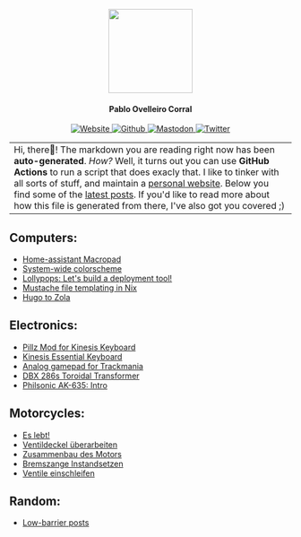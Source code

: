
<p align="center">
  <img height="150" src="https://imgur.com/3carGSE.png">
</p>
<h4 align="center">Pablo Ovelleiro Corral</h4>

<p align="center">
	<a href="https://pablo.tools" target="_blank">
		<img src="https://img.shields.io/static/v1?label=web&message=pablo.tools&color=blue&style=for-the-badge" alt="Website">
	</a>
	<a href="https://github.com/pinpox" target="_blank">
		<img src="https://img.shields.io/github/followers/pinpox?label=Github&style=for-the-badge&color=blue" alt="Github">
	</a>
	<a href="https://chaos.social/web/accounts/227899" target="_blank">
		<img src="https://img.shields.io/mastodon/follow/227899?domain=https%3A%2F%2Fchaos.social&style=for-the-badge&color=blue&label=mastodon" alt="Mastodon">
	</a>
	<a href="https://twitter.com/pinp0x" target="_blank">
		<img src="https://img.shields.io/twitter/follow/pinp0x?color=blue&style=for-the-badge&label=twitter" alt="Twitter">
	</a>
</p>

<table>
	<tr>
		<td>
			Hi, there👋! The markdown you are reading right now has been
			<b>auto-generated</b>. <i>How?</i> Well, it turns out you can use
				<b>GitHub Actions</b> to run a script that does exacly that. I
				like to tinker with all sorts of stuff, and maintain a <a
					href="https://pablo.tools" target="_blank">personal
					website</a>. Below you find some of the <a
				href="https://pablo.tools" target="_blank">latest posts</a>.
			If you'd like to read more about how this file is generated from
			there, I've also got you covered ;)
		</td>
	</tr>
</table>


## Computers:
- [Home-assistant Macropad](https://pablo.tools/blog/computers/home-assistant-macropad/)
- [System-wide colorscheme](https://pablo.tools/blog/computers/system-wide-colorscheme/)
- [Lollypops: Let's build a deployment tool!](https://pablo.tools/blog/computers/lollypops-deployment/)
- [Mustache file templating in Nix](https://pablo.tools/blog/computers/nix-mustache-templates/)
- [Hugo to Zola](https://pablo.tools/blog/computers/blog-to-zola/)


## Electronics:
- [Pillz Mod for Kinesis Keyboard](https://pablo.tools/blog/electronics/pillz-mod/)
- [Kinesis Essential Keyboard](https://pablo.tools/blog/electronics/kinesis-essential/)
- [Analog gamepad for Trackmania](https://pablo.tools/blog/electronics/trackmania-gamepad/)
- [DBX 286s Toroidal Transformer](https://pablo.tools/blog/electronics/dbx286s-power-supply/)
- [Philsonic AK-635: Intro](https://pablo.tools/blog/electronics/philsonic-ak-635-part-1/)


## Motorcycles:
- [Es lebt!](https://pablo.tools/blog/motorcycles/r100gs-erster-start/)
- [Ventildeckel überarbeiten](https://pablo.tools/blog/motorcycles/r100gs-ventildeckel/)
- [Zusammenbau des Motors](https://pablo.tools/blog/motorcycles/r100gs-motor-zusammenbau/)
- [Bremszange Instandsetzen](https://pablo.tools/blog/motorcycles/bremszange/)
- [Ventile einschleifen](https://pablo.tools/blog/motorcycles/r100gs-ventile-einschleifen/)


## Random:
- [Low-barrier posts](https://pablo.tools/blog/random/low-barrier-posts/)


